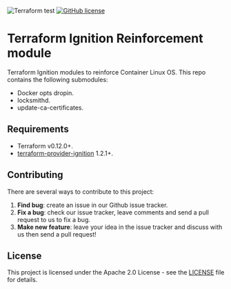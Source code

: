 ![Terraform test](https://github.com/getamis/terraform-ignition-reinforcements/workflows/Terraform%20test/badge.svg) [![GitHub license](https://img.shields.io/github/license/getamis/terraform-ignition-reinforcements)](https://github.com/getamis/terraform-ignition-reinforcements/blob/master/LICENSE)

# Terraform Ignition Reinforcement module
Terraform Ignition modules to reinforce Container Linux OS. This repo contains the following submodules:

* Docker opts dropin.
* locksmithd.
* update-ca-certificates.

## Requirements

* Terraform v0.12.0+.
* [terraform-provider-ignition](https://github.com/terraform-providers/terraform-provider-ignition) 1.2.1+.

## Contributing
There are several ways to contribute to this project:

1. **Find bug**: create an issue in our Github issue tracker.
2. **Fix a bug**: check our issue tracker, leave comments and send a pull request to us to fix a bug.
3. **Make new feature**: leave your idea in the issue tracker and discuss with us then send a pull request!

## License
This project is licensed under the Apache 2.0 License - see the [LICENSE](LICENSE) file for details.
